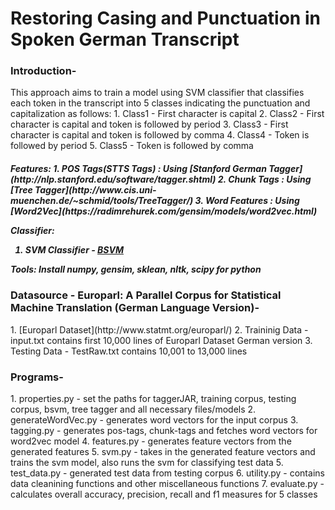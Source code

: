 # Restoring Casing and Punctuation in Spoken German Transcript

<h3>Introduction-</h3>
This approach aims to train a model using SVM classifier that classifies each token in the transcript into 5 classes
indicating the punctuation and capitalization as follows:
1. Class1 - First character is capital
2. Class2 - First character is capital and token is followed by period
3. Class3 - First character is capital and token is followed by comma
4. Class4 - Token is followed by period
5. Class5 - Token is followed by comma

<h5>Features:  
1. POS Tags(STTS Tags) : Using [Stanford German Tagger](http://nlp.stanford.edu/software/tagger.shtml)
2. Chunk Tags : Using [Tree Tagger](http://www.cis.uni-muenchen.de/~schmid/tools/TreeTagger/)
3. Word Features : Using [Word2Vec](https://radimrehurek.com/gensim/models/word2vec.html)

Classifier:
1. SVM Classifier - [BSVM](https://www.csie.ntu.edu.tw/~cjlin/bsvm/)

Tools: Install numpy, gensim, sklean, nltk, scipy for python
    
<h3>Datasource - Europarl: A Parallel Corpus for Statistical Machine Translation (German Language Version)-</h3>
1. [Europarl Dataset](http://www.statmt.org/europarl/)
2. Traininig Data - input.txt contains first 10,000 lines of Europarl Dataset German version
3. Testing Data - TestRaw.txt contains 10,001 to 13,000 lines 	
	 
<h3>Programs-</h3>
1. properties.py - set the paths for taggerJAR, training corpus, testing corpus, bsvm, tree tagger and all necessary files/models
2. generateWordVec.py - generates word vectors for the input corpus
3. tagging.py - generates pos-tags, chunk-tags and fetches word vectors for word2vec model 
4. features.py - generates feature vectors from the generated features
5. svm.py - takes in the generated feature vectors and trains the svm model, also runs the svm for classifying test data
5. test_data.py - generated test data from testing corpus
6. utility.py - contains data cleanining functions and other miscellaneous functions
7. evaluate.py - calculates overall accuracy, precision, recall and f1 measures for 5 classes
	